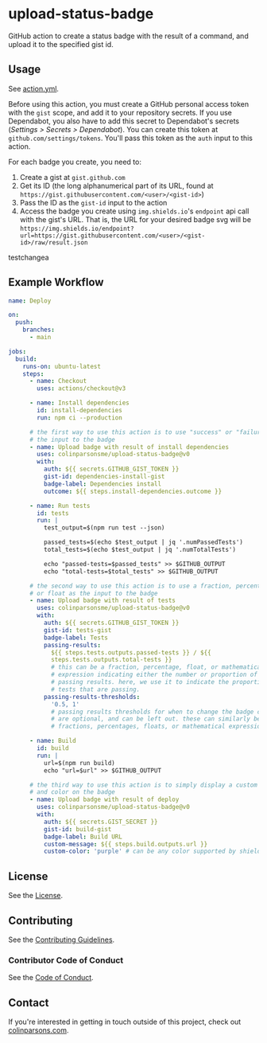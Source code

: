 # upload-status-badge

GitHub action to create a status badge with the result of a command, and upload
it to the specified gist id.

## Usage

See [action.yml](action.yml).

Before using this action, you must create a GitHub personal access token with
the `gist` scope, and add it to your repository secrets. If you use Dependabot,
you also have to add this secret to Dependabot's secrets (_Settings > Secrets >
Dependabot_). You can create this token at `github.com/settings/tokens`. You'll
pass this token as the `auth` input to this action.

For each badge you create, you need to:

1. Create a gist at `gist.github.com`
2. Get its ID (the long alphanumerical part of its URL, found at
   `https://gist.githubusercontent.com/<user>/<gist-id>`)
3. Pass the ID as the `gist-id` input to the action
4. Access the badge you create using `img.shields.io`'s `endpoint` api call with
   the gist's URL. That is, the URL for your desired badge svg will be
   `https://img.shields.io/endpoint?url=https://gist.githubusercontent.com/<user>/<gist-id>/raw/result.json`

testchangea

## Example Workflow

```yaml
name: Deploy

on:
  push:
    branches:
      - main

jobs:
  build:
    runs-on: ubuntu-latest
    steps:
      - name: Checkout
        uses: actions/checkout@v3

      - name: Install dependencies
        id: install-dependencies
        run: npm ci --production

      # the first way to use this action is to use "success" or "failure" as
      # the input to the badge
      - name: Upload badge with result of install dependencies
        uses: colinparsonsme/upload-status-badge@v0
        with:
          auth: ${{ secrets.GITHUB_GIST_TOKEN }}
          gist-id: dependencies-install-gist
          badge-label: Dependencies install
          outcome: ${{ steps.install-dependencies.outcome }}

      - name: Run tests
        id: tests
        run: |
          test_output=$(npm run test --json)

          passed_tests=$(echo $test_output | jq '.numPassedTests')
          total_tests=$(echo $test_output | jq '.numTotalTests')

          echo "passed-tests=$passed_tests" >> $GITHUB_OUTPUT
          echo "total-tests=$total_tests" >> $GITHUB_OUTPUT

      # the second way to use this action is to use a fraction, percentage,
      # or float as the input to the badge
      - name: Upload badge with result of tests
        uses: colinparsonsme/upload-status-badge@v0
        with:
          auth: ${{ secrets.GITHUB_GIST_TOKEN }}
          gist-id: tests-gist
          badge-label: Tests
          passing-results:
            ${{ steps.tests.outputs.passed-tests }} / ${{
            steps.tests.outputs.total-tests }}
            # this can be a fraction, percentage, float, or mathematical
            # expression indicating either the number or proportion of
            # passing results. here, we use it to indicate the proportion of
            # tests that are passing.
          passing-results-thresholds:
            '0.5, 1'
            # passing results thresholds for when to change the badge color
            # are optional, and can be left out. these can similarly be
            # fractions, percentages, floats, or mathematical expressions.

      - name: Build
        id: build
        run: |
          url=$(npm run build)
          echo "url=$url" >> $GITHUB_OUTPUT

      # the third way to use this action is to simply display a custom message
      # and color on the badge
      - name: Upload badge with result of deploy
        uses: colinparsonsme/upload-status-badge@v0
        with:
          auth: ${{ secrets.GIST_SECRET }}
          gist-id: build-gist
          badge-label: Build URL
          custom-message: ${{ steps.build.outputs.url }}
          custom-color: 'purple' # can be any color supported by shields.io
```

## License

See the [License](LICENSE).

## Contributing

See the [Contributing Guidelines](CONTRIBUTING.md).

### Contributor Code of Conduct

See the [Code of Conduct](CODE-OF-CONDUCT.md).

## Contact

If you're interested in getting in touch outside of this project, check out
[colinparsons.com](https://colinparsons.com).
